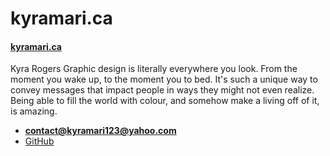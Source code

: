 # kyramari.ca

#### [ kyramari.ca](http://kyramari.ca)

Kyra Rogers
Graphic design is literally everywhere you look. From the moment you wake up, to the moment you to bed. It's such a unique way to convey messages that impact people in ways they might not even realize. Being able to fill the world with colour, and somehow make a living off of it, is amazing.

- **[contact@kyramari123@yahoo.com](mailto:kyramari123@yahoo.com)**
- [GitHub](http://github.com/kyramari)
